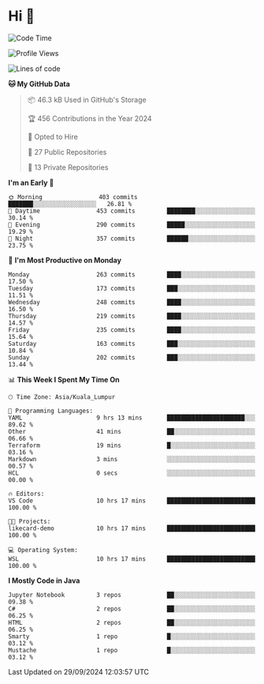 <h1>Hi 👋</h1>

<!--START_SECTION:waka-->
![Code Time](http://img.shields.io/badge/Code%20Time-741%20hrs%2036%20mins-blue)

![Profile Views](http://img.shields.io/badge/Profile%20Views-0-blue)

![Lines of code](https://img.shields.io/badge/From%20Hello%20World%20I%27ve%20Written-1.2%20million%20lines%20of%20code-blue)

**🐱 My GitHub Data** 

> 📦 46.3 kB Used in GitHub's Storage 
 > 
> 🏆 456 Contributions in the Year 2024
 > 
> 💼 Opted to Hire
 > 
> 📜 27 Public Repositories 
 > 
> 🔑 13 Private Repositories 
 > 
**I'm an Early 🐤** 

```text
🌞 Morning                403 commits         ███████░░░░░░░░░░░░░░░░░░   26.81 % 
🌆 Daytime                453 commits         ████████░░░░░░░░░░░░░░░░░   30.14 % 
🌃 Evening                290 commits         █████░░░░░░░░░░░░░░░░░░░░   19.29 % 
🌙 Night                  357 commits         ██████░░░░░░░░░░░░░░░░░░░   23.75 % 
```
📅 **I'm Most Productive on Monday** 

```text
Monday                   263 commits         ████░░░░░░░░░░░░░░░░░░░░░   17.50 % 
Tuesday                  173 commits         ███░░░░░░░░░░░░░░░░░░░░░░   11.51 % 
Wednesday                248 commits         ████░░░░░░░░░░░░░░░░░░░░░   16.50 % 
Thursday                 219 commits         ████░░░░░░░░░░░░░░░░░░░░░   14.57 % 
Friday                   235 commits         ████░░░░░░░░░░░░░░░░░░░░░   15.64 % 
Saturday                 163 commits         ███░░░░░░░░░░░░░░░░░░░░░░   10.84 % 
Sunday                   202 commits         ███░░░░░░░░░░░░░░░░░░░░░░   13.44 % 
```


📊 **This Week I Spent My Time On** 

```text
🕑︎ Time Zone: Asia/Kuala_Lumpur

💬 Programming Languages: 
YAML                     9 hrs 13 mins       ██████████████████████░░░   89.62 % 
Other                    41 mins             ██░░░░░░░░░░░░░░░░░░░░░░░   06.66 % 
Terraform                19 mins             █░░░░░░░░░░░░░░░░░░░░░░░░   03.16 % 
Markdown                 3 mins              ░░░░░░░░░░░░░░░░░░░░░░░░░   00.57 % 
HCL                      0 secs              ░░░░░░░░░░░░░░░░░░░░░░░░░   00.00 % 

🔥 Editors: 
VS Code                  10 hrs 17 mins      █████████████████████████   100.00 % 

🐱‍💻 Projects: 
likecard-demo            10 hrs 17 mins      █████████████████████████   100.00 % 

💻 Operating System: 
WSL                      10 hrs 17 mins      █████████████████████████   100.00 % 
```

**I Mostly Code in Java** 

```text
Jupyter Notebook         3 repos             ██░░░░░░░░░░░░░░░░░░░░░░░   09.38 % 
C#                       2 repos             ██░░░░░░░░░░░░░░░░░░░░░░░   06.25 % 
HTML                     2 repos             ██░░░░░░░░░░░░░░░░░░░░░░░   06.25 % 
Smarty                   1 repo              █░░░░░░░░░░░░░░░░░░░░░░░░   03.12 % 
Mustache                 1 repo              █░░░░░░░░░░░░░░░░░░░░░░░░   03.12 % 
```




 Last Updated on 29/09/2024 12:03:57 UTC
<!--END_SECTION:waka-->
